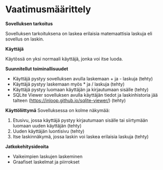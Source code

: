 # **Vaatimusmäärittely**

**Sovelluksen tarkoitus**

Sovelluksen tarkoituksena on laskea erilaisia matemaattisia laskuja eli sovellus on laskin. 

**Käyttäjä**

Käytössä on yksi normaali käyttäjä, jonka voi itse luoda.

**Suunnitellut toiminallisuudet**

- Käyttäjä pystyy sovelluksen avulla laskemaan + ja -  laskuja (tehty)
- Käyttäjä pystyy laskemaan myös * ja / laskuja (tehty)
- Käyttäjä pystyy luomaan käyttäjän ja kirjautumaan sisälle (tehty)
- SQLite Viewer sovelluksen avulla käyttäjän tiedot ja laskinhistoria jää talteen (https://inloop.github.io/sqlite-viewer/) (tehty)

**Käyttöliittymä**
Sovelluksessa on kolme näkymää:
1. Etusivu, jossa käyttäjä pystyy kirjautumaan sisälle tai siirtymään luomaan uuden käyttäjän (tehty)
2. Uuden käyttäjän luontisivu (tehty)
3. Itse laskinnäkymä, jossa laskin voi laskea erilaisia laskuja (tehty)

**Jatkokehitysideoita**
- Vaikeimpien laskujen laskeminen
- Graafiset laskelmat ja piirrokset

